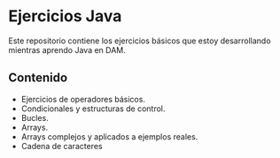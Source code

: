 # Ejercicios Java
Este repositorio contiene los ejercicios básicos que estoy desarrollando mientras aprendo Java en DAM.

## Contenido
- Ejercicios de operadores básicos.
- Condicionales y estructuras de control.
- Bucles.
- Arrays.
- Arrays complejos y aplicados a ejemplos reales.
- Cadena de caracteres
